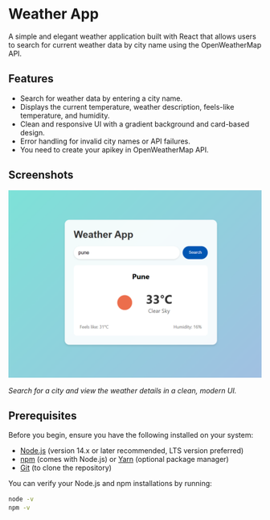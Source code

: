 # Weather App

A simple and elegant weather application built with React that allows users to search for current weather data by city name using the OpenWeatherMap API.

## Features
- Search for weather data by entering a city name.
- Displays the current temperature, weather description, feels-like temperature, and humidity.
- Clean and responsive UI with a gradient background and card-based design.
- Error handling for invalid city names or API failures.
- You need to create your apikey in OpenWeatherMap API.


## Screenshots
![Weather App Screenshot](https://github.com/harshdespande/Weather_app/blob/main/Screenshot%202025-03-26%20112544.png)

*Search for a city and view the weather details in a clean, modern UI.*

## Prerequisites
Before you begin, ensure you have the following installed on your system:
- [Node.js](https://nodejs.org/) (version 14.x or later recommended, LTS version preferred)
- [npm](https://www.npmjs.com/) (comes with Node.js) or [Yarn](https://yarnpkg.com/) (optional package manager)
- [Git](https://git-scm.com/) (to clone the repository)

You can verify your Node.js and npm installations by running:
```bash
node -v
npm -v
